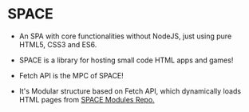 # SPACE

- An SPA with core functionalities without NodeJS, just using pure HTML5, CSS3 and ES6.

- SPACE is a library for hosting small code HTML apps and games!

- Fetch API is the MPC of SPACE!

- It's Modular structure based on Fetch API, which dynamically loads HTML pages from [SPACE Modules Repo.](https://github.com/n-ce/SPACE-Modules)
